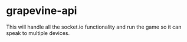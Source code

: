 # grapevine-api
This will handle all the socket.io functionality and run the game so it can speak to multiple devices.
